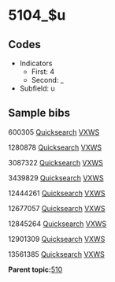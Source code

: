 # 5104\_$u

## Codes

-   Indicators
    -   First: 4
    -   Second: \_
-   Subfield: u

## Sample bibs

600305 [Quicksearch](https://search.library.yale.edu/catalog/600305) [VXWS](http://prodorbis.library.yale.edu:7014/vxws/GetHoldingsService?bibId=600305)

1280878 [Quicksearch](https://search.library.yale.edu/catalog/1280878) [VXWS](http://prodorbis.library.yale.edu:7014/vxws/GetHoldingsService?bibId=1280878)

3087322 [Quicksearch](https://search.library.yale.edu/catalog/3087322) [VXWS](http://prodorbis.library.yale.edu:7014/vxws/GetHoldingsService?bibId=3087322)

3439829 [Quicksearch](https://search.library.yale.edu/catalog/3439829) [VXWS](http://prodorbis.library.yale.edu:7014/vxws/GetHoldingsService?bibId=3439829)

12444261 [Quicksearch](https://search.library.yale.edu/catalog/12444261) [VXWS](http://prodorbis.library.yale.edu:7014/vxws/GetHoldingsService?bibId=12444261)

12677057 [Quicksearch](https://search.library.yale.edu/catalog/12677057) [VXWS](http://prodorbis.library.yale.edu:7014/vxws/GetHoldingsService?bibId=12677057)

12845264 [Quicksearch](https://search.library.yale.edu/catalog/12845264) [VXWS](http://prodorbis.library.yale.edu:7014/vxws/GetHoldingsService?bibId=12845264)

12901309 [Quicksearch](https://search.library.yale.edu/catalog/12901309) [VXWS](http://prodorbis.library.yale.edu:7014/vxws/GetHoldingsService?bibId=12901309)

13561385 [Quicksearch](https://search.library.yale.edu/catalog/13561385) [VXWS](http://prodorbis.library.yale.edu:7014/vxws/GetHoldingsService?bibId=13561385)

**Parent topic:**[510](../../tags/510/510.md)

